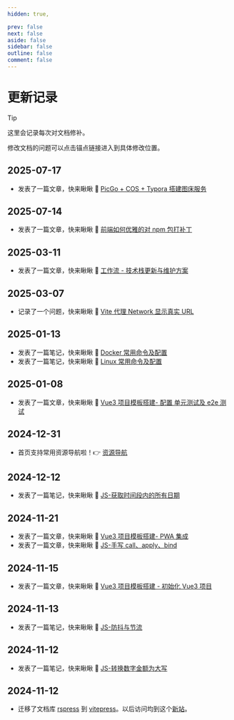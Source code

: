 ```yaml
---
hidden: true,

prev: false
next: false
aside: false
sidebar: false
outline: false
comment: false
---
```


# 更新记录

> [!tip]
>
> 这里会记录每次对文档修补。
>
> 修改文档的问题可以点击锚点链接进入到具体修改位置。

## 2025-07-17

- 发表了一篇文章，快来瞅瞅 👀 [PicGo + COS + Typora 搭建图床服务](/coffee/environment/picgo-cos-typora)

## 2025-07-14

- 发表了一篇文章，快来瞅瞅 👀 [前端如何优雅的对 npm 包打补丁](/coffee/concept/npm/npm-patch-package)

## 2025-03-11

- 发表了一篇文章，快来瞅瞅 👀 [工作流 - 技术栈更新与维护方案](/coffee/concept/workflow/technology-stack-maintenance)

## 2025-03-07

- 记录了一个问题，快来瞅瞅 👀 [Vite 代理 Network 显示真实 URL](/coffee/issue/vite/vite-proxy-real-url)

## 2025-01-13

- 发表了一篇笔记，快来瞅瞅 👀 [Docker 常用命令及配置](/note/command/docker-command)
- 发表了一篇笔记，快来瞅瞅 👀 [Linux 常用命令及配置](/note/command/linux-command)

## 2025-01-08

- 发表了一篇文章，快来瞅瞅 👀 [Vue3 项目模板搭建- 配置 单元测试及 e2e 测试](/note/vue/vue3-template-init/unit-e2e-test)

## 2024-12-31

- 首页支持常用资源导航啦！👉 [资源导航](/nav)

## 2024-12-12

- 发表了一篇笔记，快来瞅瞅 👀 [JS-获取时间段内的所有日期](/note/javascript/get-dates-in-range)

## 2024-11-21

- 发表了一篇文章，快来瞅瞅 👀 [Vue3 项目模板搭建- PWA 集成](/note/vue/vue3-template-init/pwa)
- 发表了一篇文章，快来瞅瞅 👀 [JS-手写 call、apply、bind](/note/javascript/call-apply-bind)

## 2024-11-15

- 发表了一篇文章，快来瞅瞅 👀 [Vue3 项目模板搭建 - 初始化 Vue3 项目](/note/vue/vue3-template-init/init-project)

## 2024-11-13

- 发表了一篇笔记，快来瞅瞅 👀 [JS-防抖与节流](/note/javascript/debounce-throttle)

## 2024-11-12

- 发表了一篇笔记，快来瞅瞅 👀 [JS-转换数字金额为大写](/note/javascript/convert-amount-to-capital#完整代码)

## 2024-11-12

- 迁移了文档库 [rspress](https://rspress.dev/zh) 到 [vitepress](https://vitepress.dev)。以后访问均到这个[新站](https://notes.qiuyouyou.cn)。
